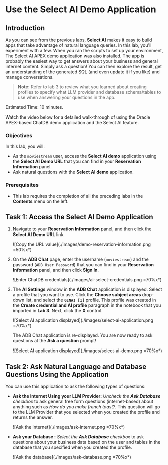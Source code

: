 # Use the Select AI Demo Application

## Introduction

As you can see from the previous labs, **Select AI** makes it easy to build apps that take advantage of natural language queries. In this lab, you'll experiment with a few. When you ran the scripts to set up your environment, The Select AI APEX demo application was also installed. The app is probably the easiest way to get answers about your business and general internet content. Simply ask a question! You can then explore the result, get an understanding of the generated SQL (and even update it if you like) and manage conversations.

>**Note:** Refer to lab 3 to review what you learned about creating profiles to specify what LLM provider and database schema/tables to use when answering your questions in the app.

Estimated Time: 10 minutes.

Watch the video below for a detailed walk-through of using the Oracle APEX-based ChatDB demo application and the Select AI feature.

[](youtube:htVeX8loT6c)

### Objectives

In this lab, you will:
* As the `moviestream` user, access the **Select AI demo** application using the **Select AI Demo URL** that you can find in your **Reservation Information** panel.
* Ask natural questions with the **Select AI demo** application.

### Prerequisites
- This lab requires the completion of all the preceding labs in the **Contents** menu on the left.

## Task 1: Access the Select AI Demo Application

1. Navigate to your **Reservation Information** panel, and then click the **Select AI Demo URL** link.

    ![Copy the URL value](./images/demo-reservation-information.png =50%x*)

2. On the **ADB Chat** page, enter the username (`moviestream`) and the password (`ADB User Password`) that you can find in your **Reservation Information** panel, and then click **Sign In**.

    ![Enter ChatDB credentials](./images/ai-select-credentials.png =70%x*)

2. The **AI Settings** window in the **ADB Chat** application is displayed. Select a profile that you want to use. Click the **Choose subject areas** drop-down list, and select the **`GENAI [1]`** profile. This profile was created in the **Create credential and AI profile** paragraph in the notebook that you imported in **Lab 3**. Next, click the **X** control.

    ![Select AI application displayed](./images/select-ai-application.png =70%x*)

    The ADB Chat application is re-displayed. You are now ready to ask questions at the **Ask a question** prompt!

    ![Select AI application displayed](./images/select-ai-demo.png =70%x*)

## Task 2: Ask Natural Language and Database Questions Using the Application

You can use this application to ask the following types of questions:

- **Ask the Internet Using your LLM Provider:**
_Uncheck the **Ask Database** checkbox_ to ask general free form questions (internet-based) about anything such as _How do you make french toast?_. This question will go to the LLM Provider that you selected when you created the profile and returns the answer.

  ![Ask the internet](./images/ask-internet.png =70%x*)

- **Ask your Database :**
_Select the **Ask Database** checkbox_ to ask questions about your business data based on the user and tables in the database that you specified when you created the profile.

  ![Ask the database](./images/ask-database.png =70%x*)

  <!---
  Where do you specify what LLM provider and database schema/tables to use when answering your questions? When you create the profile using **`DBMS_CLOUD_AI.CREATE_PROFILE`** PL/SQL procedure, you specify the LLM provider, the credential, the schema, and the tables to use to answer your natural language questions on general data or your business data that is stored in your database.

  ![Create profile diagram](./images/create-profile-diagram.png " ")
--->

Let's experiment a bit with both general data from the `internet` and also from the `moviestream` tables in the database.

1. Let's find out how to make french toast. Enter your question using a free form format in the **Ask a Question** text box, and make sure that the **Ask Database** checkbox is not checked since this is a general internet question that will be handled by your LLM provider. Next, click the **Run** icon, or press **[ENTER]**.

    >**Note:** You can type your own natural language question. You don't have to use the exact question that we show in our examples.

    ![How to make french toast question](./images/french-toast-question.png =70%x*)

    A French toast recipe is displayed.

   ![How to make french toast answer](./images/french-toast-answer.png =70%x*)

2. Let's find out the top 10 streamed movies in the moviestream company. Click the **Clear** icon in the banner to clear the last question and answer. Enter your question using a free form format in the **Ask a Question** text box, and select the **Ask Database** checkbox since this is a question about the moviestream data. Next, press **[ENTER]**.

    ![Top 10 streamed movies](./images/top-10-movies.png =70%x*)

    The top 10 streamed movies are displayed in descending order.

    ![Top 10 streamed movies result](./images/top-10-movies-result.png =70%x*)

3. Click the **Explain** button to view and explain the SQL query behind this natural language question.

  ![View and explain query](./images/explain-query-1.png =70%x*)

  When you finish, click the **Close SQL** icon (left arrow) to return to the Home page. Click the **Explore** button.

  ![Click Explore](./images/click-explore.png =70%x*)
  
  The **Explore** page is displayed.

  ![The Explore page](./images/explore-page.png =70%x*)

4. Click the **Actions** drop-down list to perform several tasks on the generated data such as sorting, downloading, formatting, charting and much more. For details on using the actions tasks, see the embedded video in the Introduction section of this lab. Click the **Close SQL** icon (left arrow) to return to the Home page.

  ![Actions drop-down list](./images/actions.png =70%x*)

  >**Note:** _LLMs are remarkable at inferring intent from the human language and they are getting better all the time; however, they are not perfect! It is very important to verify the results._

You may now proceed to the next lab.

## Learn More
* [DBMS\_NETWORK\_ACL\_ADMIN PL/SQL Package](https://docs.oracle.com/en/database/oracle/oracle-database/19/arpls/DBMS_NETWORK_ACL_ADMIN.html#GUID-254AE700-B355-4EBC-84B2-8EE32011E692)
* [DBMS\_CLOUD\_AI Package](https://docs.oracle.com/en-us/iaas/autonomous-database-serverless/doc/dbms-cloud-ai-package.html)
* [Using Oracle Autonomous Database Serverless](https://docs.oracle.com/en/cloud/paas/autonomous-database/adbsa/index.html)

## Acknowledgements
  * **Authors:** 
    * Lauran K. Serhal, Consulting User Assistance Developer
    * Marty Gubar, Product Management
* **Last Updated By/Date:** Lauran K. Serhal, August 2025

Data about movies in this workshop were sourced from **Wikipedia**.

Copyright (c) 2025 Oracle Corporation.

Permission is granted to copy, distribute and/or modify this document
under the terms of the GNU Free Documentation License, Version 1.3
or any later version published by the Free Software Foundation;
with no Invariant Sections, no Front-Cover Texts, and no Back-Cover Texts.
A copy of the license is included in the section entitled [GNU Free Documentation License](files/gnu-free-documentation-license.txt)

